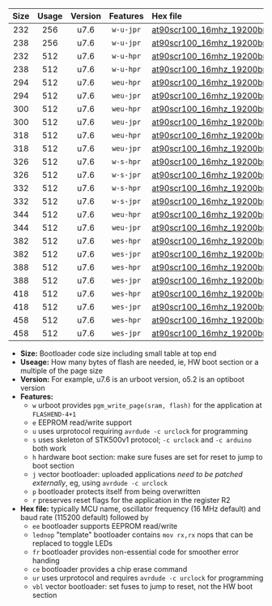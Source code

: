 |Size|Usage|Version|Features|Hex file|
|:-:|:-:|:-:|:-:|:--|
|232|256|u7.6|`w-u-jpr`|[at90scr100_16mhz_19200bps_ur_vbl.hex](https://raw.githubusercontent.com/stefanrueger/urboot/main//at90scr100_16mhz_19200bps_ur_vbl.hex)|
|238|256|u7.6|`w-u-jpr`|[at90scr100_16mhz_19200bps_lednop_ur_vbl.hex](https://raw.githubusercontent.com/stefanrueger/urboot/main//at90scr100_16mhz_19200bps_lednop_ur_vbl.hex)|
|232|512|u7.6|`w-u-hpr`|[at90scr100_16mhz_19200bps_ur.hex](https://raw.githubusercontent.com/stefanrueger/urboot/main//at90scr100_16mhz_19200bps_ur.hex)|
|238|512|u7.6|`w-u-hpr`|[at90scr100_16mhz_19200bps_lednop_ur.hex](https://raw.githubusercontent.com/stefanrueger/urboot/main//at90scr100_16mhz_19200bps_lednop_ur.hex)|
|294|512|u7.6|`weu-hpr`|[at90scr100_16mhz_19200bps_ee_ur.hex](https://raw.githubusercontent.com/stefanrueger/urboot/main//at90scr100_16mhz_19200bps_ee_ur.hex)|
|294|512|u7.6|`weu-jpr`|[at90scr100_16mhz_19200bps_ee_ur_vbl.hex](https://raw.githubusercontent.com/stefanrueger/urboot/main//at90scr100_16mhz_19200bps_ee_ur_vbl.hex)|
|300|512|u7.6|`weu-hpr`|[at90scr100_16mhz_19200bps_ee_lednop_ur.hex](https://raw.githubusercontent.com/stefanrueger/urboot/main//at90scr100_16mhz_19200bps_ee_lednop_ur.hex)|
|300|512|u7.6|`weu-jpr`|[at90scr100_16mhz_19200bps_ee_lednop_ur_vbl.hex](https://raw.githubusercontent.com/stefanrueger/urboot/main//at90scr100_16mhz_19200bps_ee_lednop_ur_vbl.hex)|
|318|512|u7.6|`weu-hpr`|[at90scr100_16mhz_19200bps_ee_lednop_fr_ur.hex](https://raw.githubusercontent.com/stefanrueger/urboot/main//at90scr100_16mhz_19200bps_ee_lednop_fr_ur.hex)|
|318|512|u7.6|`weu-jpr`|[at90scr100_16mhz_19200bps_ee_lednop_fr_ur_vbl.hex](https://raw.githubusercontent.com/stefanrueger/urboot/main//at90scr100_16mhz_19200bps_ee_lednop_fr_ur_vbl.hex)|
|326|512|u7.6|`w-s-hpr`|[at90scr100_16mhz_19200bps.hex](https://raw.githubusercontent.com/stefanrueger/urboot/main//at90scr100_16mhz_19200bps.hex)|
|326|512|u7.6|`w-s-jpr`|[at90scr100_16mhz_19200bps_vbl.hex](https://raw.githubusercontent.com/stefanrueger/urboot/main//at90scr100_16mhz_19200bps_vbl.hex)|
|332|512|u7.6|`w-s-hpr`|[at90scr100_16mhz_19200bps_lednop.hex](https://raw.githubusercontent.com/stefanrueger/urboot/main//at90scr100_16mhz_19200bps_lednop.hex)|
|332|512|u7.6|`w-s-jpr`|[at90scr100_16mhz_19200bps_lednop_vbl.hex](https://raw.githubusercontent.com/stefanrueger/urboot/main//at90scr100_16mhz_19200bps_lednop_vbl.hex)|
|344|512|u7.6|`weu-hpr`|[at90scr100_16mhz_19200bps_ee_lednop_fr_ce_ur.hex](https://raw.githubusercontent.com/stefanrueger/urboot/main//at90scr100_16mhz_19200bps_ee_lednop_fr_ce_ur.hex)|
|344|512|u7.6|`weu-jpr`|[at90scr100_16mhz_19200bps_ee_lednop_fr_ce_ur_vbl.hex](https://raw.githubusercontent.com/stefanrueger/urboot/main//at90scr100_16mhz_19200bps_ee_lednop_fr_ce_ur_vbl.hex)|
|382|512|u7.6|`wes-hpr`|[at90scr100_16mhz_19200bps_ee.hex](https://raw.githubusercontent.com/stefanrueger/urboot/main//at90scr100_16mhz_19200bps_ee.hex)|
|382|512|u7.6|`wes-jpr`|[at90scr100_16mhz_19200bps_ee_vbl.hex](https://raw.githubusercontent.com/stefanrueger/urboot/main//at90scr100_16mhz_19200bps_ee_vbl.hex)|
|388|512|u7.6|`wes-hpr`|[at90scr100_16mhz_19200bps_ee_lednop.hex](https://raw.githubusercontent.com/stefanrueger/urboot/main//at90scr100_16mhz_19200bps_ee_lednop.hex)|
|388|512|u7.6|`wes-jpr`|[at90scr100_16mhz_19200bps_ee_lednop_vbl.hex](https://raw.githubusercontent.com/stefanrueger/urboot/main//at90scr100_16mhz_19200bps_ee_lednop_vbl.hex)|
|418|512|u7.6|`wes-hpr`|[at90scr100_16mhz_19200bps_ee_lednop_fr.hex](https://raw.githubusercontent.com/stefanrueger/urboot/main//at90scr100_16mhz_19200bps_ee_lednop_fr.hex)|
|418|512|u7.6|`wes-jpr`|[at90scr100_16mhz_19200bps_ee_lednop_fr_vbl.hex](https://raw.githubusercontent.com/stefanrueger/urboot/main//at90scr100_16mhz_19200bps_ee_lednop_fr_vbl.hex)|
|458|512|u7.6|`wes-hpr`|[at90scr100_16mhz_19200bps_ee_lednop_fr_ce.hex](https://raw.githubusercontent.com/stefanrueger/urboot/main//at90scr100_16mhz_19200bps_ee_lednop_fr_ce.hex)|
|458|512|u7.6|`wes-jpr`|[at90scr100_16mhz_19200bps_ee_lednop_fr_ce_vbl.hex](https://raw.githubusercontent.com/stefanrueger/urboot/main//at90scr100_16mhz_19200bps_ee_lednop_fr_ce_vbl.hex)|

- **Size:** Bootloader code size including small table at top end
- **Useage:** How many bytes of flash are needed, ie, HW boot section or a multiple of the page size
- **Version:** For example, u7.6 is an urboot version, o5.2 is an optiboot version
- **Features:**
  + `w` urboot provides `pgm_write_page(sram, flash)` for the application at `FLASHEND-4+1`
  + `e` EEPROM read/write support
  + `u` uses urprotocol requiring `avrdude -c urclock` for programming
  + `s` uses skeleton of STK500v1 protocol; `-c urclock` and `-c arduino` both work
  + `h` hardware boot section: make sure fuses are set for reset to jump to boot section
  + `j` vector bootloader: uploaded applications *need to be patched externally*, eg, using `avrdude -c urclock`
  + `p` bootloader protects itself from being overwritten
  + `r` preserves reset flags for the application in the register R2
- **Hex file:** typically MCU name, oscillator frequency (16 MHz default) and baud rate (115200 default) followed by
  + `ee` bootloader supports EEPROM read/write
  + `lednop` "template" bootloader contains `mov rx,rx` nops that can be replaced to toggle LEDs
  + `fr` bootloader provides non-essential code for smoother error handing
  + `ce` bootloader provides a chip erase command
  + `ur` uses urprotocol and requires `avrdude -c urclock` for programming
  + `vbl` vector bootloader: set fuses to jump to reset, not the HW boot section
